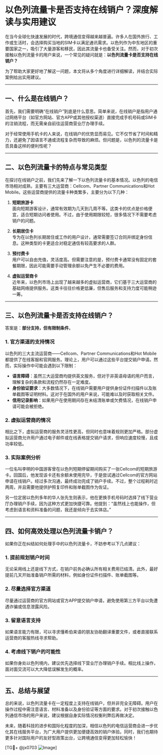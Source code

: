 # 以色列流量卡是否支持在线销户？深度解读与实用建议

在当今全球化快速发展的时代，跨境通信变得越来越普遍。许多人在国外旅行、工作或生活时，会选择购买当地的SIM卡以满足通讯需求。以色列作为中东地区的重要国家之一，吸引了大量游客和移民，因此其流量卡也备受关注。然而，对于初次接触以色列流量卡的用户来说，一个常见的疑问就是：**以色列流量卡是否支持在线销户？**

为了帮助大家更好地了解这一问题，本文将从多个角度进行详细解读，并结合实际案例给出实用建议。

---

## 一、什么是在线销户？

首先，我们需要明确“在线销户”到底是什么意思。简单来说，在线销户是指用户通过网络平台（如官方网站、官方APP或其他授权渠道）直接完成手机号码或SIM卡的注销流程，而无需亲自前往运营商营业厅办理手续。

对于经常使用手机卡的人来说，在线销户的优势显而易见。它不仅节省了时间和精力，还避免了因语言不通或流程复杂而导致的麻烦。但问题是，以色列的流量卡是否具备这样的便利性呢？

---

## 二、以色列流量卡的特点与常见类型

在探讨在线销户之前，我们先来了解一下以色列流量卡的基本情况。以色列的电信市场相对成熟，主要有三大运营商：Cellcom、Partner Communications和Hot Mobile。这些运营商提供的流量卡种类繁多，主要分为以下几种：

1. **短期旅游卡**  
   面向短期游客设计，通常有效期为几天到几周不等。这类卡的优点是价格便宜，适合短期访问者使用。不过，由于使用期限较短，很多情况下不需要考虑销户的问题。

2. **长期居住卡**  
   专为在以色列长期居住或工作的用户设计，通常需要签订合同并绑定身份信息。这种类型的卡更适合对稳定通信有较高要求的人群。

3. **预付费卡**  
   用户可以自由充值，灵活度高。但需要注意的是，预付费卡通常没有固定的套餐期限，因此可能需要手动管理余额以免产生不必要的费用。

4. **虚拟运营商卡**  
   近年来，以色列市场上出现了越来越多的虚拟运营商，它们基于三大运营商的基础网络提供服务。这类卡往往价格更低廉，但售后服务和支持力度可能稍逊一筹。

---

## 三、以色列流量卡是否支持在线销户？

答案是：**部分支持，但有限制条件**。

### 1. 官方渠道的支持情况
以色列的三大主流运营商——Cellcom、Partner Communications和Hot Mobile都提供了在线客服和官网服务。理论上，用户可以通过这些平台提交销户申请。然而，实际操作中可能会遇到以下限制：

- **语言障碍**：虽然三大运营商均提供英文服务，但对于非英语母语的用户而言，理解复杂的条款和流程仍然存在一定难度。
- **身份验证要求**：大多数情况下，在线销户需要用户提供身份证件扫描件以及账单截图等证明材料。这对于在国外的用户来说，可能难以及时获取相关文件。
- **信用记录影响**：如果用户在使用期间存在未结清账单或欠费情况，在线销户申请可能会被拒绝。

### 2. 虚拟运营商的情况
相比之下，虚拟运营商的服务灵活性更高，但同时也意味着规则更加严格。部分虚拟运营商允许用户通过电子邮件或在线表格提交销户请求，但响应速度较慢，且成功率较低。

### 3. 实际案例分析
一位名叫李明的中国游客曾在以色列短期停留期间购买了一张Cellcom的短期旅游卡。回国后，他发现该卡还有余额未使用完毕，于是尝试通过Cellcom的官方网站申请在线销户。经过多次沟通，最终成功完成了销户手续。不过，整个过程耗时近两周，并且需要他提供护照复印件和账单截图作为佐证。

另一位定居以色列多年的华人张先生则表示，他在更换手机号码时选择了线下营业厅办理销户手续，因为这种方式更加快捷可靠。他提到：“虽然线上也能操作，但考虑到语言和资料准备的问题，我还是倾向于去实体店。”

---

## 四、如何高效处理以色列流量卡销户？

如果你正在纠结如何处理手中的以色列流量卡，不妨参考以下几点建议：

### 1. 提前规划销户时间
无论采用线上还是线下方式，在销户前务必确认所有相关费用已结清。此外，最好提前几天开始准备销户所需的材料，例如身份证件扫描件、账单截图等。

### 2. 尽量选择官方渠道
尽量通过运营商的官方网站或官方APP提交销户申请，避免使用第三方平台以免遭遇诈骗或信息泄露风险。

### 3. 留意语言支持
如果语言能力有限，可以寻求懂希伯来语的朋友协助翻译重要文件，或者直接联系运营商的客服热线寻求帮助。

### 4. 考虑线下销户的可能性
如果你身处以色列境内，建议优先选择线下营业厅办理销户手续。相比线上操作，面对面交流可以大大降低误解发生的概率。

---

## 五、总结与展望

总的来说，以色列流量卡在一定程度上支持在线销户，但并非完全无障碍。用户在操作过程中需注意语言、材料准备以及身份验证等方面的要求。对于初次接触以色列通信市场的用户来说，建议根据自身实际情况权衡利弊后再做决定。

未来，随着科技的进步和国际化程度的加深，相信以色列的电信运营商会进一步优化其在线服务平台，为广大用户提供更加便捷高效的销户体验。同时，我们也期待更多针对国际用户的友好型政策出台，让跨境通信变得更加轻松愉快！

[TG💪+ @jx0703 ![Image](https://github.com/user-attachments/assets/dbca1d08-cadb-493c-b0ec-ad6f7a83f270)]